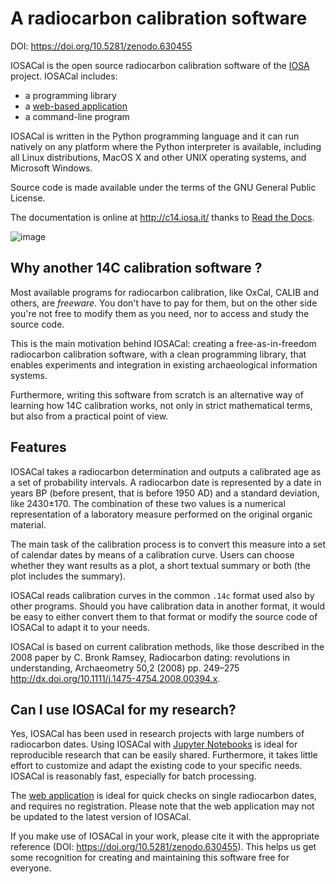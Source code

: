 # A radiocarbon calibration software

DOI: <https://doi.org/10.5281/zenodo.630455>

IOSACal is the open source radiocarbon calibration software of the
[IOSA](http://www.iosa.it/) project. IOSACal includes:

  - a programming library
  - a [web-based application](http://iosacal.herokuapp.com/)
  - a command-line program

IOSACal is written in the Python programming language and it can run
natively on any platform where the Python interpreter is available,
including all Linux distributions, MacOS X and other UNIX operating
systems, and Microsoft Windows.

Source code is made available under the terms of the GNU General Public
License.

The documentation is online at <http://c14.iosa.it/> thanks to
[Read the Docs](https://readthedocs.org/).

![image](https://iosacal.readthedocs.io/en/latest/_images/P-769_7505_93.png)

## Why another 14C calibration software ?

Most available programs for radiocarbon calibration, like OxCal, CALIB
and others, are *freeware*. You don't have to pay for them, but on the
other side you're not free to modify them as you need, nor to access and
study the source code.

This is the main motivation behind IOSACal: creating a
free-as-in-freedom radiocarbon calibration software, with a clean
programming library, that enables experiments and integration in
existing archaeological information systems.

Furthermore, writing this software from scratch is an alternative way of
learning how 14C calibration works, not only in strict mathematical
terms, but also from a practical point of view.

## Features

IOSACal takes a radiocarbon determination and outputs a calibrated age
as a set of probability intervals. A radiocarbon date is represented by
a date in years BP (before present, that is before 1950 AD) and a
standard deviation, like 2430±170. The combination of these two values
is a numerical representation of a laboratory measure performed on the
original organic material.

The main task of the calibration process is to convert this measure into
a set of calendar dates by means of a calibration curve. Users can
choose whether they want results as a plot, a short textual summary or
both (the plot includes the summary).

IOSACal reads calibration curves in the common `.14c` format used also
by other programs. Should you have calibration data in another format,
it would be easy to either convert them to that format or modify the
source code of IOSACal to adapt it to your needs.

IOSACal is based on current calibration methods, like those described in
the 2008 paper by C. Bronk Ramsey, Radiocarbon dating: revolutions in
understanding, Archaeometry 50,2 (2008) pp. 249–275 <http://dx.doi.org/10.1111/j.1475-4754.2008.00394.x>.

## Can I use IOSACal for my research?

Yes, IOSACal has been used in research projects with large numbers of
radiocarbon dates. Using IOSACal with [Jupyter Notebooks](https://jupyter.org/)
is ideal for reproducible research that can be easily shared. Furthermore, it takes
little effort to customize and adapt the existing code to your specific
needs. IOSACal is reasonably fast, especially for batch processing.

The [web application](http://iosacal.herokuapp.com/) is ideal for
quick checks on single radiocarbon dates, and requires no
registration. Please note that the web application may not be updated
to the latest version of IOSACal.

If you make use of IOSACal in your work, please cite it with the
appropriate reference (DOI: <https://doi.org/10.5281/zenodo.630455>). This helps
us get some recognition for creating and maintaining this software free
for everyone.
